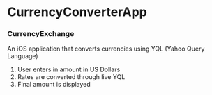 # CurrencyConverterApp

### CurrencyExchange

An iOS application that converts currencies using YQL (Yahoo Query Language)

1. User enters in amount in US Dollars
2. Rates are converted through live YQL
3. Final amount is displayed

